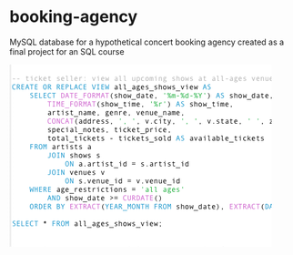 # booking-agency
MySQL database for a hypothetical concert booking agency created as a final project for an SQL course

![Screenshot of MySQL code](mysql461.png)
